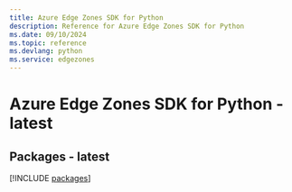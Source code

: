 ```yaml
---
title: Azure Edge Zones SDK for Python
description: Reference for Azure Edge Zones SDK for Python
ms.date: 09/10/2024
ms.topic: reference
ms.devlang: python
ms.service: edgezones
---
```

# Azure Edge Zones SDK for Python - latest
## Packages - latest
[!INCLUDE [packages](edge-zones-index.md)]